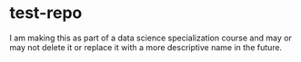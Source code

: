 # test-repo
I am making this as part of a data science specialization course and may or may not delete it or replace it with a more descriptive name in the future.
